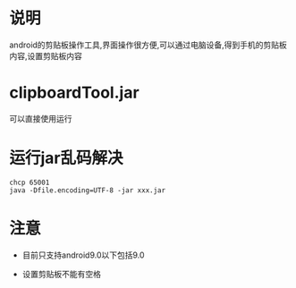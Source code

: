# 说明
android的剪贴板操作工具,界面操作很方便,可以通过电脑设备,得到手机的剪贴板内容,设置剪贴板内容
 
# clipboardTool.jar
可以直接使用运行

# 运行jar乱码解决
```shell script
chcp 65001
java -Dfile.encoding=UTF-8 -jar xxx.jar
```

# 注意
- 目前只支持android9.0以下包括9.0

- 设置剪贴板不能有空格
